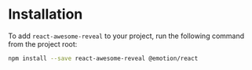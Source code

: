 # Installation

To add `react-awesome-reveal` to your project, run the following command from the project root:

```bash npm2yarn
npm install --save react-awesome-reveal @emotion/react
```
